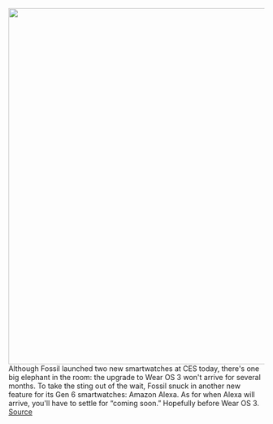 <img src='https://cdn.vox-cdn.com/thumbor/ZKXjO72XbFYtGa-bkYYRfjCl43g=/0x0:4030x3022/1200x800/filters:focal(1895x1468:2539x2112)/cdn.vox-cdn.com/uploads/chorus_image/image/70351869/Image_from_iOS_watermarked.0.jpg' width='700px' /><br/>
Although Fossil launched two new smartwatches at CES today, there's one big elephant in the room: the upgrade to Wear OS 3 won't arrive for several months. To take the sting out of the wait, Fossil snuck in another new feature for its Gen 6 smartwatches: Amazon Alexa. As for when Alexa will arrive, you'll have to settle for “coming soon.” Hopefully before Wear OS 3.
<a href='https://www.theverge.com/2022/1/5/22868976/fossil-wear-os-amazon-alexa-smartwatches'> Source <a/>